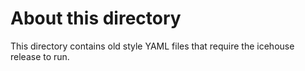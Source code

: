 # About this directory

This directory contains old style YAML files that require the icehouse release to run.